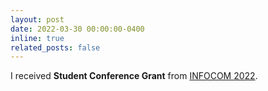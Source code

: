```yaml
---
layout: post
date: 2022-03-30 00:00:00-0400
inline: true
related_posts: false
---
```


I received <b class="adaptive-color">Student Conference Grant</b> from [INFOCOM 2022](https://infocom2022.ieee-infocom.org/).